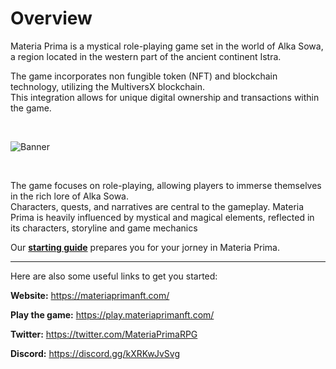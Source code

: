 # Overview

Materia Prima is a mystical role-playing game set in the world of Alka Sowa, a region located in the western part of the ancient continent Istra.

The game incorporates non fungible token (NFT) and blockchain technology, utilizing the MultiversX blockchain.  
This integration allows for unique digital ownership and transactions within the game.


&#8203;

<div style={{ textAlign: 'center' }}>
    <img src={require('@site/static/img/Twitter_Banner.jpg').default} alt="Banner"/>
</div>

&#8203;

The game focuses on role-playing, allowing players to immerse themselves in the rich lore of Alka Sowa.  
Characters, quests, and narratives are central to the gameplay.
Materia Prima is heavily influenced by mystical and magical elements, reflected in its characters, storyline and game mechanics

Our **[starting guide](../How/start)** prepares you for your jorney in Materia Prima. 


--- 


Here are also some useful links to get you started:

**Website:** https://materiaprimanft.com/ 

**Play the game:** https://play.materiaprimanft.com/

**Twitter:** https://twitter.com/MateriaPrimaRPG

**Discord:** https://discord.gg/kXRKwJvSvg 


  








